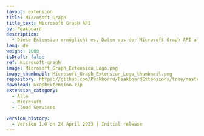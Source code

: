 ```yaml
---
layout: extension
title: Microsoft Graph
title_text: Microsoft Graph API
by: Peakboard
description: 
  - Diese Extension ermöglicht es, Daten aus der Microsoft Graph API als Datenquelle in Peakboard anzubinden und damit Daten aus verschiedenen Microsoft 365 Produkten auszulesen. So kannst du auf deinem Dashboard beispielsweise deinen Kalender oder E-Mails anzeigen und über ein interaktives Dashboard Kalendereinträge anlegen oder E-Mails versenden.
lang: de
weight: 1000
isDraft: false
ref: microsoft-graph
image: Microsoft_Graph_Extension_Logo.png
image_thumbnail: Microsoft_Graph_Extension_Logo_thumbnail.png
repository: https://github.com/Peakboard/PeakboardExtensions/tree/master/GraphExtension
download: GraphExtension.zip
extension_category:
  - Alle
  - Microsoft
  - Cloud Services

version_history:
  - Version 1.0 on 24 April 2023 | Initial release
---
```



